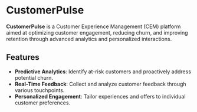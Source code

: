 # CustomerPulse

**CustomerPulse** is a Customer Experience Management (CEM) platform aimed at optimizing customer engagement, reducing churn, and improving retention through advanced analytics and personalized interactions.

## Features

- **Predictive Analytics**: Identify at-risk customers and proactively address potential churn.
- **Real-Time Feedback**: Collect and analyze customer feedback through various touchpoints.
- **Personalized Engagement**: Tailor experiences and offers to individual customer preferences.
